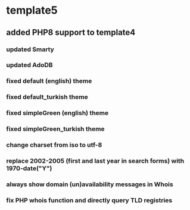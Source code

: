 # template5
## added PHP8 support to template4
### updated Smarty
### updated AdoDB
### fixed default (english) theme
### fixed default_turkish theme
### fixed simpleGreen (english) theme
### fixed simpleGreen_turkish theme
### change charset from iso to utf-8
### replace 2002-2005 (first and last year in search forms) with 1970-date("Y")
### always show domain (un)availability messages in Whois
### fix PHP whois function and directly query TLD registries
